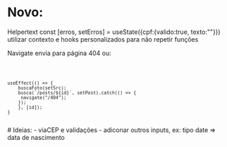 # Novo:
Helpertext
const [erros, setErros] = useState({cpf:{valido:true, texto:""}})
utilizar contexto e hooks personalizados para não repetir funções

Navigate envia para página 404 ou:

<code> 

    useEffect(() => {
        buscaFoto(setSrc);
        busca(`/posts/${id}`, setPost).catch(() => {
         navigate("/404");
        });
        }, [id]);
    }
</code>
# Ideias:
- viaCEP e validações
- adiconar outros inputs, ex: tipo date => data de nascimento 

